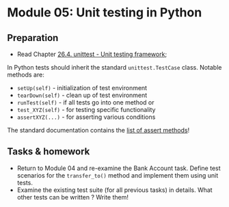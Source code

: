 # Module 05: Unit testing in Python

## Preparation

* Read Chapter [26.4. unittest - Unit testing framework](https://docs.python.org/3/library/unittest.html);


In Python tests should inherit the standard `unittest.TestCase` class. Notable
methods are:

* `setUp(self)` - initialization of test environment
* `tearDown(self)` - clean up of test environment
* `runTest(self)` - if all tests go into one method or
* `test_XYZ(self)` - for testing specific functionality
* `assertXYZ(...)` - for asserting various conditions

The standard documentation contains the
[list of assert methods](https://docs.python.org/3/library/unittest.html#assert-methods)!

## Tasks & homework

* Return to Module 04 and re-examine the Bank Account task.
Define test scenarios for the `transfer_to()` method and implement
them using unit tests.
* Examine the existing test suite (for all previous tasks) in details. What other tests can be
written ? Write them!
